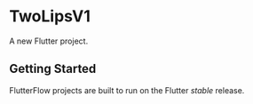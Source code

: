 # TwoLipsV1

A new Flutter project.

## Getting Started

FlutterFlow projects are built to run on the Flutter _stable_ release.
